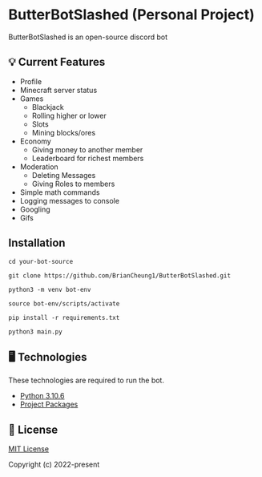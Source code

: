 # ButterBotSlashed (Personal Project) 

ButterBotSlashed is an open-source discord bot

## 💡 Current Features

  -  Profile
  -  Minecraft server status
  -  Games
      -  Blackjack
      -  Rolling higher or lower
      -  Slots
      -  Mining blocks/ores
  -  Economy
      -  Giving money to another member
      -  Leaderboard for richest members
  -  Moderation
      - Deleting Messages
      - Giving Roles to members
  -  Simple math commands
  -  Logging messages to console
  -  Googling
  -  Gifs


## Installation

```
cd your-bot-source

git clone https://github.com/BrianCheung1/ButterBotSlashed.git

python3 -m venv bot-env

source bot-env/scripts/activate

pip install -r requirements.txt

python3 main.py
```

## 🖥️  Technologies
These technologies are required to run the bot.
  
-  [Python 3.10.6](https://www.python.org/downloads/)
-  [Project Packages](https://github.com/BrianCheung1/ButterBotSlashed/blob/main/requirements.txt)

## 📝  License

[MIT License](https://github.com/BrianCheung1/ButterBotSlashed/blob/main/LICENSE)

Copyright (c) 2022-present 
